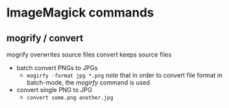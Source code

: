 # ImageMagick commands

## mogrify / convert
mogrify overwrites source files
convert keeps source files

* batch convert PNGs to JPGs
    - `mogirfy -format jpg *.png`
    *note* that in order to convert file format in batch-mode, the _mogirfy_ command is used
* convert single PNG to JPG
    - `convert some.png another.jpg`


